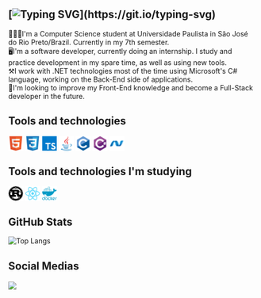 [![Typing SVG](https://readme-typing-svg.demolab.com?font=Roboto+Mono&size=32&pause=1000&color=3F72F7&center=true&vCenter=true&random=false&width=500&lines=Hi%2C+my+name+is+Vithor+%F0%9F%91%8B;Welcome+to+my+profile!)](https://git.io/typing-svg)
---

👨‍💻📒I'm a Computer Science student at Universidade Paulista in São José do Rio Preto/Brazil. Currently in my 7th semester.<br>
🖥️I'm a software developer, currently doing an internship. I study and practice development in my spare time, as well as using new tools.<br>
⚒️I work with .NET technologies most of the time using Microsoft's C# language, working on the Back-End side of applications.<br>
🎯I'm looking to improve my Front-End knowledge and become a Full-Stack developer in the future.

## Tools and technologies
<div style="display: inline_block">
    <img align="center" width="30px" src="https://github.com/devicons/devicon/blob/master/icons/html5/html5-original.svg">
    <img align="center" width="30px" src="https://github.com/devicons/devicon/blob/master/icons/css3/css3-original.svg">
    <img align="center" width="30px" src="https://github.com/devicons/devicon/blob/master/icons/typescript/typescript-original.svg">
    <img align="center" width="30px" src="https://github.com/devicons/devicon/blob/master/icons/java/java-original.svg">
    <img align="center" width="30px" src="https://github.com/devicons/devicon/blob/master/icons/c/c-original.svg">
    <img align="center" width="30px" src="https://github.com/devicons/devicon/blob/master/icons/csharp/csharp-original.svg">
    <img align="center" width="30px" src="https://github.com/devicons/devicon/blob/master/icons/dot-net/dot-net-original.svg">
</div>

## Tools and technologies I'm studying
<div style="display: inline_block">
    <img align="center" width="30px" src="https://github.com/devicons/devicon/blob/master/icons/rust/rust-original.svg"/>
    <img align="center" width="30px" src="https://github.com/devicons/devicon/blob/master/icons/react/react-original.svg"/>
    <img align="center" width="30px" src="https://github.com/devicons/devicon/blob/master/icons/docker/docker-plain-wordmark.svg"/>
</div>

## GitHub Stats
![Top Langs](https://github-readme-stats.vercel.app/api/top-langs/?username=vithortinti&layout=compact)

## Social Medias
<div style="display: inline_block">
    <a target="_blank" href="https://www.linkedin.com/in/vithor-tinti/">
        <img align="center" src="https://img.shields.io/badge/LinkedIn-0077B5?style=for-the-badge&logo=linkedin&logoColor=white" >
    </a>
</div>
</br>
